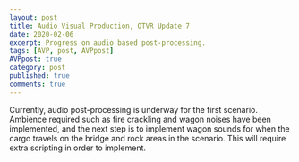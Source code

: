 ```yaml
---
layout: post
title: Audio Visual Production, OTVR Update 7
date: 2020-02-06
excerpt: Progress on audio based post-processing.
tags: [AVP, post, AVPpost]
AVPpost: true
category: post
published: true
comments: true
---
```

Currently, audio post-processing is underway for the first scenario. Ambience required such as fire crackling and wagon noises have been implemented, and the next step is to implement wagon sounds for when the cargo travels on the bridge and rock areas in the scenario. This will require extra scripting in order to implement.